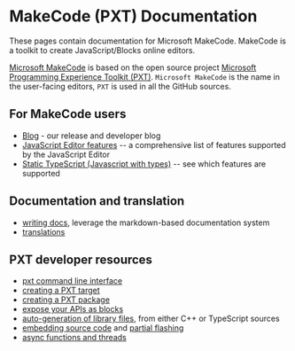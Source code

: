 # MakeCode (PXT) Documentation

These pages contain documentation for Microsoft MakeCode.
MakeCode is a toolkit to create JavaScript/Blocks online editors.

[Microsoft MakeCode](https://www.makecode.com) is based on the open source project [Microsoft Programming Experience Toolkit (PXT)](https://github.com/Microsoft/pxt). ``Microsoft MakeCode`` is the name in the user-facing editors, ``PXT`` is used in all the GitHub sources.

## For MakeCode users

* [Blog](/blog) - our release and developer blog
* [JavaScript Editor features](/js/editor) -- a comprehensive list of features supported by the JavaScript Editor
* [Static TypeScript (Javascript with types)](/language) -- see which features are supported

## Documentation and translation

* [writing docs](/writing-docs), leverage the markdown-based documentation system
* [translations](/translate)

## PXT developer resources

* [pxt command line interface](/cli)
* [creating a PXT target](/target-creation)
* [creating a PXT package](/packages)
* [expose your APIs as blocks](/defining-blocks)
* [auto-generation of library files](/simshim), from either C++ or TypeScript sources
* [embedding source code](/source-embedding) and [partial flashing](/partial-flashing)
* [async functions and threads](/async)